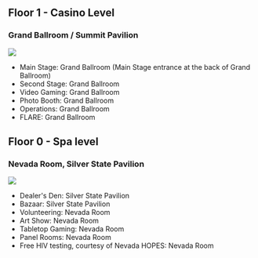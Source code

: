 ## Floor 1 - Casino Level

### Grand Ballroom / Summit Pavilion

<a href="/wp-content/uploads/blfc2017-eventmap-floor1-20170508-full.png" target="_blank" rel="noopener noreferrer"><img class="aligncenter" src="/wp-content/uploads/blfc2017-eventmap-floor1-20170508.png"></a></p>

 - Main Stage: Grand Ballroom (Main Stage entrance at the back of Grand Ballroom)
 - Second Stage: Grand Ballroom
 - Video Gaming: Grand Ballroom
 - Photo Booth: Grand Ballroom
 - Operations: Grand Ballroom
 - FLARE: Grand Ballroom


## Floor 0 - Spa level

### Nevada Room, Silver State Pavilion

<a href="/wp-content/uploads/Nevada-SilverStatePavilion.jpg" target="_blank" rel="noopener noreferrer"><img class="aligncenter" src="/wp-content/uploads/Nevada-SilverStatePavilion.jpg"></a>

- Dealer's Den: Silver State Pavilion
- Bazaar: Silver State Pavilion
- Volunteering: Nevada Room
- Art Show: Nevada Room
- Tabletop Gaming: Nevada Room
- Panel Rooms: Nevada Room
- Free HIV testing, courtesy of Nevada HOPES: Nevada Room
